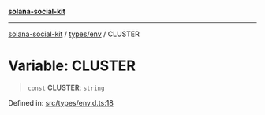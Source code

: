[**solana-social-kit**](../../../README.md)

***

[solana-social-kit](../../../README.md) / [types/env](../README.md) / CLUSTER

# Variable: CLUSTER

> `const` **CLUSTER**: `string`

Defined in: [src/types/env.d.ts:18](https://github.com/SendArcade/solana-social-starter/blob/98f94bb63d3814df24512365f6ae706d273e698f/src/types/env.d.ts#L18)
